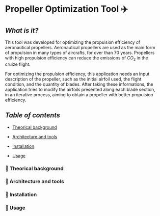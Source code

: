 # **Propeller Optimization Tool** :airplane:

## *What is it?*

This tool was developed for optimizing the propulsion efficiency of aeronautical propellers. Aeronautical propellers are used as the main form of propulsion in many types of aircrafts, for over than 70 years. Propellers with high propulsion efficiency can reduce the emissions of $CO_2$ in the cruize flight.

For optimizing the propulsion efficiency, this application needs an input description of the propeller, such as the initial airfoil used, the flight condition, and the quantity of blades. After taking these informations, the application tries to modify the airfoils presented along each blade section, in an iterative process, aiming to obtain a propeller with better propulsion efficiency.

## *Table of contents*

- [Theorical background](#blue_book-theorical-background)

- [Architecture and tools](#hammer-architecture-and-tools)

- [Installation](#dvd-installation)

- [Usage](#rocket-usage)

### :blue_book: Theorical background

### :hammer: Architecture and tools

### :dvd: Installation

### :rocket: Usage